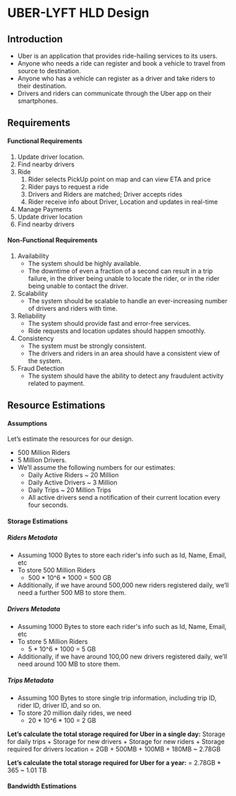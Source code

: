 # UBER-LYFT HLD Design
## Introduction
* Uber is an application that provides ride-hailing services to its users. 
* Anyone who needs a ride can register and book a vehicle to travel from source to destination. 
* Anyone who has a vehicle can register as a driver and take riders to their destination. 
* Drivers and riders can communicate through the Uber app on their smartphones.

## Requirements
#### Functional Requirements
1. Update driver location. 
2. Find nearby drivers
3. Ride
    1. Rider selects PickUp point on map and can view ETA and price
    2. Rider pays to request a ride
    3. Drivers and Riders are matched; Driver accepts rides
    4. Rider receive info about Driver, Location and updates in real-time
4. Manage Payments
5. Update driver location
6. Find nearby drivers

#### Non-Functional Requirements
1. Availability
    * The system should be highly available. 
    * The downtime of even a fraction of a second can result in a trip failure, in the driver being unable to locate the rider, or in the rider being unable to contact the driver.
2. Scalability
    * The system should be scalable to handle an ever-increasing number of drivers and riders with time.
3. Reliability
    * The system should provide fast and error-free services. 
    * Ride requests and location updates should happen smoothly.
4. Consistency
    * The system must be strongly consistent. 
    * The drivers and riders in an area should have a consistent view of the system.
5. Fraud Detection
    * The system should have the ability to detect any fraudulent activity related to payment.

## Resource Estimations
#### Assumptions
Let’s estimate the resources for our design. 
* 500 Million Riders
* 5 Million Drivers. 
* We’ll assume the following numbers for our estimates:
    * Daily Active Riders ~ 20 Million
    * Daily Active Drivers ~ 3 Million
    * Daily Trips ~ 20 Million Trips
    * All active drivers send a notification of their current location every four seconds.

#### Storage Estimations
##### Riders Metadata
* Assuming 1000 Bytes to store each rider's info such as Id, Name, Email, etc
* To store 500 Million Riders   
    * 500 * 10^6 * 1000 = 500 GB
* Additionally, if we have around 500,000 new riders registered daily, we’ll need a further 500 MB to store them.

##### Drivers Metadata
* Assuming 1000 Bytes to store each rider's info such as Id, Name, Email, etc
* To store 5 Million Riders   
    * 5 * 10^6 * 1000 = 5 GB
* Additionally, if we have around 100,00 new drivers registered daily, we’ll need around 100 MB to store them.

##### Trips Metadata
* Assuming 100 Bytes to store single trip information, including trip ID, rider ID, driver ID, and so on. 
* To store 20 million daily rides, we need
    * 20 * 10^6 * 100 = 2 GB

__Let’s calculate the total storage required for Uber in a single day:__
Storage for daily trips + Storage for new drivers + Storage for new riders + Storage required for drivers location
= 2GB + 500MB + 100MB + 180MB ~ 2.78GB

__Let’s calculate the total storage required for Uber for a year:__
= 2.78GB * 365 ~ 1.01 TB

#### Bandwidth Estimations

 



